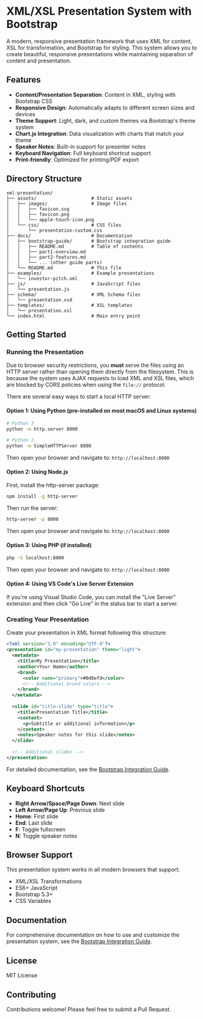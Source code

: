 # XML/XSL Presentation System with Bootstrap

A modern, responsive presentation framework that uses XML for content, XSL for transformation, and Bootstrap for styling. This system allows you to create beautiful, responsive presentations while maintaining separation of content and presentation.

## Features

- **Content/Presentation Separation**: Content in XML, styling with Bootstrap CSS
- **Responsive Design**: Automatically adapts to different screen sizes and devices
- **Theme Support**: Light, dark, and custom themes via Bootstrap's theme system
- **Chart.js Integration**: Data visualization with charts that match your theme
- **Speaker Notes**: Built-in support for presenter notes
- **Keyboard Navigation**: Full keyboard shortcut support
- **Print-friendly**: Optimized for printing/PDF export

## Directory Structure

```
xml-presentation/
├── assets/                    # Static assets
│   ├── images/                # Image files
│   │   ├── favicon.svg
│   │   ├── favicon.png
│   │   └── apple-touch-icon.png
│   └── css/                   # CSS files
│       └── presentation-custom.css
├── docs/                      # Documentation
│   ├── bootstrap-guide/       # Bootstrap integration guide
│   │   ├── README.md          # Table of contents
│   │   ├── part1-overview.md
│   │   ├── part2-features.md
│   │   └── ... (other guide parts)
│   └── README.md              # This file
├── examples/                  # Example presentations
│   └── investor-pitch.xml
├── js/                        # JavaScript files
│   └── presentation.js
├── schema/                    # XML Schema files
│   └── presentation.xsd
├── templates/                 # XSL templates
│   └── presentation.xsl
└── index.html                 # Main entry point
```

## Getting Started

### Running the Presentation

Due to browser security restrictions, you **must** serve the files using an HTTP server rather than opening them directly from the filesystem. This is because the system uses AJAX requests to load XML and XSL files, which are blocked by CORS policies when using the `file://` protocol.

There are several easy ways to start a local HTTP server:

#### Option 1: Using Python (pre-installed on most macOS and Linux systems)

```bash
# Python 3
python -m http.server 8000

# Python 2
python -m SimpleHTTPServer 8000
```

Then open your browser and navigate to: `http://localhost:8000`

#### Option 2: Using Node.js

First, install the http-server package:

```bash
npm install -g http-server
```

Then run the server:

```bash
http-server -p 8000
```

Then open your browser and navigate to: `http://localhost:8000`

#### Option 3: Using PHP (if installed)

```bash
php -S localhost:8000
```

Then open your browser and navigate to: `http://localhost:8000`

#### Option 4: Using VS Code's Live Server Extension

If you're using Visual Studio Code, you can install the "Live Server" extension and then click "Go Live" in the status bar to start a server.

### Creating Your Presentation

Create your presentation in XML format following this structure:

```xml
<?xml version="1.0" encoding="UTF-8"?>
<presentation id="my-presentation" theme="light">
  <metadata>
    <title>My Presentation</title>
    <author>Your Name</author>
    <brand>
      <color name="primary">#0d6efd</color>
      <!-- Additional brand colors -->
    </brand>
  </metadata>
  
  <slide id="title-slide" type="title">
    <title>Presentation Title</title>
    <content>
      <p>Subtitle or additional information</p>
    </content>
    <notes>Speaker notes for this slide</notes>
  </slide>
  
  <!-- Additional slides -->
</presentation>
```

For detailed documentation, see the [Bootstrap Integration Guide](docs/bootstrap-guide/README.md).

## Keyboard Shortcuts

- **Right Arrow/Space/Page Down**: Next slide
- **Left Arrow/Page Up**: Previous slide
- **Home**: First slide
- **End**: Last slide
- **F**: Toggle fullscreen
- **N**: Toggle speaker notes

## Browser Support

This presentation system works in all modern browsers that support:
- XML/XSL Transformations
- ES6+ JavaScript
- Bootstrap 5.3+
- CSS Variables

## Documentation

For comprehensive documentation on how to use and customize the presentation system, see the [Bootstrap Integration Guide](docs/bootstrap-guide/README.md).

## License

MIT License

## Contributing

Contributions welcome! Please feel free to submit a Pull Request.
